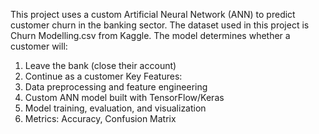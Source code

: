 This project uses a custom Artificial Neural Network (ANN) to predict customer churn in the banking sector. The dataset used in this project is Churn Modelling.csv from Kaggle.
The model determines whether a customer will:
1) Leave the bank (close their account)
2) Continue as a customer
Key Features:
1) Data preprocessing and feature engineering
2) Custom ANN model built with TensorFlow/Keras
3) Model training, evaluation, and visualization
4) Metrics: Accuracy, Confusion Matrix
